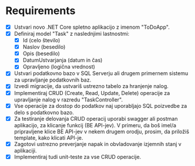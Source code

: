 # Requirements

- [x] Ustvari novo .NET Core spletno aplikacijo z imenom "ToDoApp".
- [x] Definiraj model "Task" z naslednjimi lastnostmi:
    - [x] Id (celo število)
    - [x] Naslov (besedilo)
    - [x] Opis (besedilo)
    - [x] DatumUstvarjanja (datum in čas)
    - [x] Opravljeno (logična vrednost)
- [x] Ustvari podatkovno bazo v SQL Serverju ali drugem primernem sistemu za
upravljanje podatkovnih baz.
- [x] Izvedi migracije, da ustvariš ustrezno tabelo za hranjenje nalog.
- [x] Implementiraj CRUD (Create, Read, Update, Delete) operacije za upravljanje nalog v razredu "TaskController".
- [x] Vse operacije za dostop do podatkov naj uporabljajo SQL poizvedbe za delo s podatkovno bazo.
- [x] Za testiranje delovanja CRUD operacij uporabi swagger ali postman aplikacijo, za klicanje funkcij (BE API-jev). V primeru, da boš imel/a pripravljene klice BE API-jev v nekem drugem orodju, prosim, da priložiš template, kako klicati API-je.
- [x] Zagotovi ustrezno preverjanje napak in obvladovanje izjemnih stanj v aplikaciji.
- [x] Implementiraj tudi unit-teste za vse CRUD operacije.